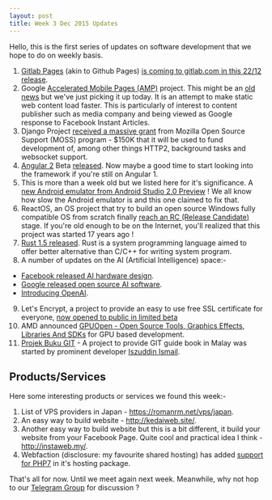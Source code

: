 ```yaml
---
layout: post
title: Week 3 Dec 2015 Updates
---
```


Hello, this is the first series of updates on software development that we hope to do on weekly basis.

1. [Gitlab Pages](https://gitlab.com/gitlab-org/gitlab-ee/merge_requests/80) (akin to Github Pages) [is coming to gitlab.com in this 22/12 release](https://about.gitlab.com/direction/).
2. Google [Accelerated Mobile Pages (AMP)](https://github.com/ampproject/amphtml) project. This might be an [old news](https://googleblog.blogspot.my/2015/10/introducing-accelerated-mobile-pages.html) but we've just picking it up today. It is an attempt to make static web content load faster. This is particularly of interest to content publisher such as media company and being viewed as Google response to Facebook Instant Articles.
3. Django Project [received a massive grant](https://www.djangoproject.com/weblog/2015/dec/11/django-awarded-moss-grant/) from Mozilla Open Source Support (MOSS) program - $150K that it will be used to fund development of, among other things HTTP2, background tasks and websocket support.
4. [Angular 2](https://angular.io/) Beta [released](http://angularjs.blogspot.my/2015/12/angular-2-beta.html). Now maybe a good time to start looking into the framework if you're still on Angular 1.
5. This is more than a week old but we listed here for it's significance. A [new Android emulator from Android Studio 2.0 Preview](http://android-developers.blogspot.my/2015/12/android-studio-20-preview-android.html) ! We all know how slow the Android emulator is and this one claimed to fix that.
6. ReactOS, an OS project that try to build an open source Windows fully compatible OS from scratch finally [reach an RC (Release Candidate)](http://finance.yahoo.com/news/reactos-open-source-windows-clone-173145859.html) stage. If you're old enough to be on the Internet, you'll realized that this project was started 17 years ago !
7. [Rust 1.5 released](http://blog.rust-lang.org/2015/12/10/Rust-1.5.html). Rust is a system programming language aimed to offer better alternative than C/C++ for writing system program.
8. A number of updates on the AI (Artificial Intelligence) space:-
  - [Facebook released AI hardware design](http://arstechnica.com/information-technology/2015/12/facebooks-open-sourcing-of-ai-hardware-is-the-start-of-the-deep-learning-revolution/).
  - [Google released open source AI software](http://www.wired.com/2015/11/google-open-sources-its-artificial-intelligence-engine/).
  - [Introducing OpenAI](https://openai.com/blog/introducing-openai/).
9. Let's Encrypt, a project to provide an easy to use free SSL certificate for everyone, [now opened to public in limited beta](http://blog.apnic.net/2015/12/16/now-everybody-can-https/)
10. AMD announced [GPUOpen - Open Source Tools, Graphics Effects, Libraries And SDKs](http://wccftech.com/amds-answer-to-nvidias-gameworks-gpuopen-announced-open-source-tools-graphics-effects-and-libraries/) for GPU based development.
11. [Projek Buku GIT](http://iszuddinismail.com/projek-buku-git/) - A project to provide GIT guide book in Malay was started by prominent developer [Iszuddin Ismail](http://iszuddinismail.com/).

## Products/Services

Here some interesting products or services we found this week:-

1. List of VPS providers in Japan - https://romanrm.net/vps/japan.
2. An easy way to build website - http://kedaiweb.site/.
3. Another easy way to build website but this is a bit different, it build your website from your Facebook Page. Quite cool and practical idea I think - http://instaweb.my/.
4. Webfaction (disclosure: my favourite shared hosting) has added [support for PHP7](https://blog.webfaction.com/2015/12/php-7-is-here/) in it's hosting package.

That's all for now. Until we meet again next week. Meanwhile, why not hop to our [Telegram Group](https://telegram.me/joinchat/ACIF0AHECE3dGeOPeqM8zw) for discussion ?
